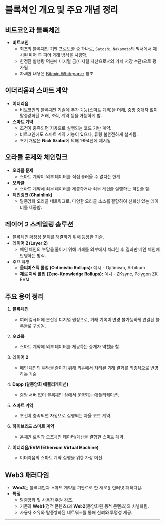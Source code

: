 # 블록체인 개요 및 주요 개념 정리

## 비트코인과 블록체인

- **비트코인**  
  - 최초의 블록체인 기반 프로토콜 중 하나로, `Satoshi Nakamoto`의 백서에서 제시된 피어 투 피어 거래 방식을 사용함.
  - 한정된 발행량 덕분에 디지털 금(디지털 자산으로서의 가치 저장 수단)으로 평가됨.
  - 자세한 내용은 [Bitcoin Whitepaper](https://bitcoin.org/bitcoin.pdf) 참조.

## 이더리움과 스마트 계약

- **이더리움**  
  - 비트코인의 블록체인 기술에 추가 기능(스마트 계약)을 더해, 중앙 중개자 없이 탈중앙화된 거래, 조직, 계약 등을 가능하게 함.
- **스마트 계약**  
  - 조건이 충족되면 자동으로 실행되는 코드 기반 계약.
  - 비트코인에도 스마트 계약 기능이 있으나, 튜링 불완전하게 설계됨.
  - 초기 개념은 **Nick Szabo**에 의해 1994년에 제시됨.

## 오라클 문제와 체인링크

- **오라클 문제**  
  - 스마트 계약이 외부 데이터를 직접 불러올 수 없다는 한계.
- **오라클**  
  - 스마트 계약에 외부 데이터를 제공하거나 외부 계산을 실행하는 역할을 함.
- **체인링크 (Chainlink)**  
  - 탈중앙화 오라클 네트워크로, 다양한 오라클 소스를 결합하여 신뢰성 있는 데이터를 제공함.

## 레이어 2 스케일링 솔루션

- 블록체인 확장성 문제를 해결하기 위해 등장한 기술.
- **레이어 2 (Layer 2)**  
  - 메인 체인의 부담을 줄이기 위해 거래를 외부에서 처리한 후 결과만 메인 체인에 반영하는 방식.
- 주요 유형  
  - **옵티미스틱 롤업 (Optimistic Rollups):** 예시 - Optimism, Arbitrum  
  - **제로 지식 롤업 (Zero-Knowledge Rollups):** 예시 - ZKsync, Polygon ZK EVM

## 주요 용어 정리

1. **블록체인**  
   - 여러 컴퓨터에 분산된 디지털 원장으로, 거래 기록이 변경 불가능하게 연결된 블록들로 구성됨.

2. **오라클**  
   - 스마트 계약에 외부 데이터를 제공하는 중개자 역할을 함.

3. **레이어 2**  
   - 메인 체인의 부담을 줄이기 위해 외부에서 처리된 거래 결과를 최종적으로 반영하는 기술.

4. **Dapp (탈중앙화 애플리케이션)**  
   - 중앙 서버 없이 블록체인 상에서 운영되는 애플리케이션.

5. **스마트 계약**  
   - 조건이 충족되면 자동으로 실행되는 자율 코드 계약.

6. **하이브리드 스마트 계약**  
   - 온체인 로직과 오프체인 데이터/계산을 결합한 스마트 계약.

7. **이더리움/EVM (Ethereum Virtual Machine)**  
   - 이더리움의 스마트 계약 실행을 위한 가상 머신.

## Web3 패러다임

- **Web3**는 블록체인과 스마트 계약을 기반으로 한 새로운 인터넷 패러다임.
- **특징**  
  - 탈중앙화 및 사용자 주권 강조.
  - 기존의 **Web1**(정적 콘텐츠)과 **Web2**(중앙화된 동적 콘텐츠)와 차별화됨.
  - 사용자 소유와 탈중앙화된 네트워크를 통해 신뢰와 투명성 제공.

---



